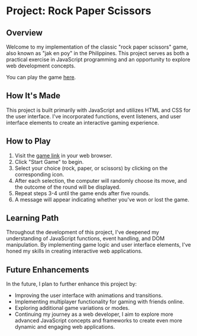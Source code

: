 # Project: Rock Paper Scissors

## Overview

Welcome to my implementation of the classic "rock paper scissors" game, also known as "jak en poy" in the Philippines. This project serves as both a practical exercise in JavaScript programming and an opportunity to explore web development concepts.

You can play the game [here](https://krig6.github.io/jak-en-poy-game/).

## How It's Made

This project is built primarily with JavaScript and utilizes HTML and CSS for the user interface. I've incorporated functions, event listeners, and user interface elements to create an interactive gaming experience.

## How to Play

1. Visit the [game link](https://krig6.github.io/jak-en-poy-game/) in your web browser.
2. Click "Start Game" to begin.
3. Select your choice (rock, paper, or scissors) by clicking on the corresponding icon.
4. After each selection, the computer will randomly choose its move, and the outcome of the round will be displayed.
5. Repeat steps 3-4 until the game ends after five rounds.
6. A message will appear indicating whether you've won or lost the game.

## Learning Path

Throughout the development of this project, I've deepened my understanding of JavaScript functions, event handling, and DOM manipulation. By implementing game logic and user interface elements, I've honed my skills in creating interactive web applications.

## Future Enhancements

In the future, I plan to further enhance this project by:

- Improving the user interface with animations and transitions.
- Implementing multiplayer functionality for gaming with friends online.
- Exploring additional game variations or modes.
- Continuing my journey as a web developer, I aim to explore more advanced JavaScript concepts and frameworks to create even more dynamic and engaging web applications.
